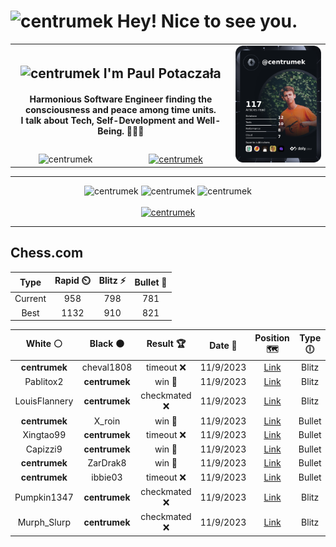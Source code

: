 <h1>
  <img
    src="https://emojis.slackmojis.com/emojis/images/1531849430/4246/blob-sunglasses.gif"
    width="30"
    alt="centrumek"
  />
  Hey! Nice to see you.
</h1>

<table>
  <tbody>
    <tr>
      <td align="center" width="70%" colspan="2">
        <h2>
          <img
            src="https://raw.githubusercontent.com/MartinHeinz/MartinHeinz/master/wave.gif"
            width="30px"
            alt="centrumek"
          />
          I'm Paul Potaczała
        </h2>
        <h4>
          Harmonious Software Engineer finding the consciousness and peace among time units.
          <br/>
          I talk about Tech, Self-Development and Well-Being. 🌿🧘🚀
        </h4>
      </td>
      <td width="30%" rowspan="2">
        <a href="https://app.daily.dev/centrumek">
          <img
            src="./devcard.png"
            alt="centrumek"
          />
        </a>
      </td>
    </tr>
    <tr align="center">
      <td>
        <img
          src="https://komarev.com/ghpvc/?username=centrumek&label=visitors&color=0e75b6&style=flat"
          alt="centrumek"
        >
      </td>
      <td>
        <a href="https://stackoverflow.com/users/14496012/centrumek">
          <img
            src="https://stackoverflow.com/users/flair/14496012.png?theme=dark"
            alt="centrumek"
          >
        </a>
      </td>
    </tr>
  </tbody>
</table>

---
<div align="center">
  <img 
    src="https://github-readme-stats.vercel.app/api?username=centrumek&show_icons=true&count_private=true&theme=darcula&hide_border=true&hide=issues,contribs&bg_color=00000000"
    alt="centrumek"
  />
  <img
    src="https://github-readme-stats.vercel.app/api/top-langs/?username=centrumek&layout=compact&hide_border=true&theme=darcula&bg_color=00000000&langs_count=6&exclude_repo=air-statistic-app"
    alt="centrumek"
  />
  <img 
    src="https://github-readme-streak-stats.herokuapp.com?user=centrumek&theme=darcula&hide_border=true&background=FFFFFF00"
    alt="centrumek"
  />
  <br/>
  <br/>
  <a href="https://www.buymeacoffee.com/centrumek">
    <img
      src="https://cdn.buymeacoffee.com/buttons/v2/default-orange.png"
      height="50"
      width="210"
      alt="centrumek"
    />
  </a>
</div>

---

## Chess.com

<div align="center">
<!--START_SECTION:chessStats-->
<!-- Automatically generated with https://github.com/Balastrong/chess-stats-action -->

| Type | Rapid ⏲️ | Blitz ⚡ | Bullet 🔫 |
|:---:|:---:|:---:|:---:|
| Current | 958 | 798 | 781 |
| Best | 1132 | 910 | 821 |

| White ⚪ | Black ⚫ | Result 🏆 | Date 📅 | Position 🗺️ | Type 🕕 |
|:---:|:---:|:---:|:---:|:---:|:---:|
| **centrumek** | cheval1808 | timeout ❌ | 11/9/2023 | <a href="http://www.ee.unb.ca/cgi-bin/tervo/fen.pl?select=8/4k3/2Kr4/8/8/8/8/8 w - -">Link</a> | Blitz |
| Pablitox2 | **centrumek** | win 🥇 | 11/9/2023 | <a href="http://www.ee.unb.ca/cgi-bin/tervo/fen.pl?select=8/p5k1/6p1/5p2/2Q1nPP1/4P3/P1P2q2/5K2 w - -">Link</a> | Blitz |
| LouisFlannery | **centrumek** | checkmated ❌ | 11/9/2023 | <a href="http://www.ee.unb.ca/cgi-bin/tervo/fen.pl?select=R5k1/8/6PP/4Nn2/8/8/8/6K1 b - -">Link</a> | Blitz |
| **centrumek** | X_roin | win 🥇 | 11/9/2023 | <a href="http://www.ee.unb.ca/cgi-bin/tervo/fen.pl?select=8/1kr4p/p2N2p1/8/1P1p1P2/3K4/P1P4P/8 b - -">Link</a> | Bullet |
| Xingtao99 | **centrumek** | timeout ❌ | 11/9/2023 | <a href="http://www.ee.unb.ca/cgi-bin/tervo/fen.pl?select=8/p1p1R2p/1r1p3k/3Bp3/2P1P2P/1P4P1/PB1P4/6K1 b - -">Link</a> | Bullet |
| Capizzi9 | **centrumek** | win 🥇 | 11/9/2023 | <a href="http://www.ee.unb.ca/cgi-bin/tervo/fen.pl?select=rn1R4/p4pk1/1p6/b1p1R3/6r1/8/PPP2PPP/5BK1 w - -">Link</a> | Bullet |
| **centrumek** | ZarDrak8 | win 🥇 | 11/9/2023 | <a href="http://www.ee.unb.ca/cgi-bin/tervo/fen.pl?select=8/p1p2kp1/2p1p3/3p1p2/1P1PPP2/P1P1K3/5r2/R4N2 b - -">Link</a> | Bullet |
| **centrumek** | ibbie03 | timeout ❌ | 11/9/2023 | <a href="http://www.ee.unb.ca/cgi-bin/tervo/fen.pl?select=6r1/8/p3R3/2k4p/5P2/5P2/4K2P/8 w - -">Link</a> | Bullet |
| Pumpkin1347 | **centrumek** | checkmated ❌ | 11/9/2023 | <a href="http://www.ee.unb.ca/cgi-bin/tervo/fen.pl?select=6QR/5k2/7K/3N4/8/8/8/8 b - -">Link</a> | Blitz |
| Murph_Slurp | **centrumek** | checkmated ❌ | 11/9/2023 | <a href="http://www.ee.unb.ca/cgi-bin/tervo/fen.pl?select=5r2/p3R2p/3Q2p1/2p2b2/P2k1p2/1P6/2PP1PPP/2K1R3 b - -">Link</a> | Blitz |

<!--END_SECTION:chessStats-->
</div>
<!--
**centrumek/centrumek** is a ✨ _special_ ✨ repository because its `README.md` (this file) appears on your GitHub profile.

Here are some ideas to get you started:

- 🔭 I’m currently working on ...
- 🌱 I’m currently learning ...
- 👯 I’m looking to collaborate on ...
- 🤔 I’m looking for help with ...
- 💬 Ask me about ...
- 📫 How to reach me: ...
- 😄 Pronouns: ...
- ⚡ Fun fact: ...
-->
